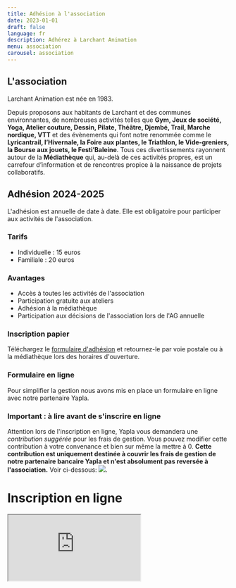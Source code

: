 ```yaml
---
title: Adhésion à l'association
date: 2023-01-01
draft: false
language: fr
description: Adhérez à Larchant Animation
menu: association
carousel: association
---
```

## L'association

Larchant Animation est née en 1983.

Depuis proposons aux habitants de Larchant et des communes environnantes, de nombreuses activités telles que **Gym, Jeux de société, Yoga, Atelier couture, Dessin, Pilate, Théâtre, Djembé, Trail, Marche nordique, VTT** et des évènements qui font notre renommée comme le **Lyricantrail, l’Hivernale, la Foire aux plantes, le Triathlon, le Vide-greniers, la Bourse aux jouets, le Festi’Baleine**. Tous ces divertissements rayonnent autour de la **Médiathèque** qui, au-delà de ces activités propres, est un carrefour d’information et de rencontres propice à la naissance de projets collaboratifs.

## Adhésion 2024-2025

L'adhésion est annuelle de date à date. Elle est obligatoire pour participer aux activités de l'association.


### Tarifs
- Individuelle : 15 euros
- Familiale : 20 euros

### Avantages
- Accès à toutes les activités de l'association
- Participation gratuite aux ateliers
- Adhésion à la médiathèque
- Participation aux décisions de l'association lors de l'AG annuelle

### Inscription papier
Téléchargez le [formulaire d'adhésion](../../evenements/adhesion/2024_inscription.pdf) et retournez-le par voie postale ou à la médiathèque lors des horaires d'ouverture.

### Formulaire en ligne
Pour simplifier la gestion nous avons mis en place un formulaire en ligne avec notre partenaire Yapla.


### Important : à lire avant de s'inscrire en ligne
Attention lors de l'inscription en ligne, Yapla vous demandera une *contribution suggérée* pour les frais de gestion. Vous pouvez modifier cette contribution à votre convenance et bien sur même la mettre à 0. **Cette contribution est uniquement destinée à couvrir les frais de gestion de notre partenaire bancaire Yapla et n'est absolument pas reversée à l'association.**
Voir ci-dessous: ![](/images/contrib.png).

# Inscription en ligne

<iframe src="https://larchant-animation.s2.yapla.com/fr/adhesion2025-12153"></iframe>